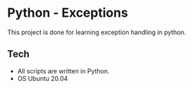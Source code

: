 # Python - Exceptions

This project is done for learning exception handling in python.

## Tech
* All scripts are written in Python.
* OS Ubuntu 20.04

